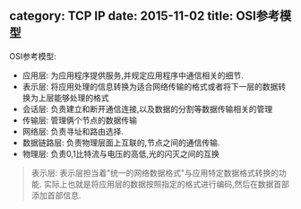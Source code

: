 category: TCP IP
date: 2015-11-02
title: OSI参考模型
---

OSI参考模型:
* 应用层: 为应用程序提供服务,并规定应用程序中通信相关的细节.
* 表示层: 将应用处理的信息转换为适合网络传输的格式或者将下一层的数据转换为上层能够处理的格式
* 会话层: 负责建立和断开通信连接,以及数据的分割等数据传输相关的管理
* 传输层: 管理俩个节点的数据传输
* 网络层: 负责寻址和路由选择.
* 数据链路层: 负责物理层面上互联的,节点之间的通信传输.
* 物理层: 负责0,1比特流与电压的高低,光的闪灭之间的互换

> 表示层: 表示层担当着"统一的网络数据格式"与应用特定数据格式转换的功能. 实际上也就是将应用层的数据按照指定的格式进行编码,然后在数据首部添加首部信息.









